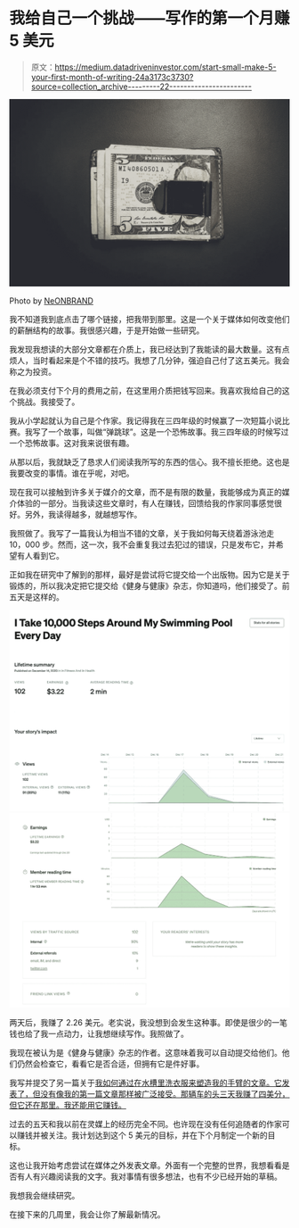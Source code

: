 # 我给自己一个挑战——写作的第一个月赚 5 美元

> 原文：<https://medium.datadriveninvestor.com/start-small-make-5-your-first-month-of-writing-24a3173c3730?source=collection_archive---------22----------------------->

![](img/6045dab5cde7553b59898a1fa177bad7.png)

Photo by [NeONBRAND](https://unsplash.com/@neonbrand?utm_source=unsplash&utm_medium=referral&utm_content=creditCopyText)

我不知道我到底点击了哪个链接，把我带到那里。这是一个关于媒体如何改变他们的薪酬结构的故事。我很感兴趣，于是开始做一些研究。

我发现我想读的大部分文章都在介质上，我已经达到了我能读的最大数量。这有点烦人，当时看起来是个不错的技巧。我想了几分钟，强迫自己付了这五美元。我会称之为投资。

在我必须支付下个月的费用之前，在这里用介质把钱写回来。我喜欢我给自己的这个挑战。我接受了。

我从小学起就认为自己是个作家。我记得我在三四年级的时候赢了一次短篇小说比赛。我写了一个故事，叫做“弹跳球”。这是一个恐怖故事。我三四年级的时候写过一个恐怖故事。这对我来说很有趣。

从那以后，我就缺乏了恳求人们阅读我所写的东西的信心。我不擅长拒绝。这也是我要改变的事情。谁在乎呢，对吧。

现在我可以接触到许多关于媒介的文章，而不是有限的数量，我能够成为真正的媒介体验的一部分。当我读这些文章时，有人在赚钱，回馈给我的作家同事感觉很好。另外，我读得越多，就越想写作。

我照做了。我写了一篇我认为相当不错的文章，关于我如何每天绕着游泳池走 10，000 步。然而，这一次，我不会重复我过去犯过的错误，只是发布它，并希望有人看到它。

正如我在研究中了解到的那样，最好是尝试将它提交给一个出版物。因为它是关于锻炼的，所以我决定把它提交给《健身与健康》杂志，你知道吗，他们接受了。前五天是这样的。

![](img/8a5e82ca03de7f2f059505961b4f31fc.png)![](img/62482382f538fa7f4bebddd408b76795.png)

两天后，我赚了 2.26 美元。老实说，我没想到会发生这种事。即使是很少的一笔钱也给了我一点动力，让我想继续写作。我照做了。

我现在被认为是《健身与健康》杂志的作者。这意味着我可以自动提交给他们。他们仍然会检查它，看看它是否合适，但拥有它是件好事。

我写并提交了另一篇关于[我如何通过在水槽里洗衣服来塑造我的手臂的文章。它发表了，但没有像我的第一篇文章那样被广泛接受。那辆车的头三天我赚了四美分，但它还在那里。我还能用它赚钱。](https://medium.com/in-fitness-and-in-health/i-sculpt-my-arms-by-washing-my-work-clothes-in-the-sink-every-night-9b4ae196c713)

过去的五天和我以前在灵媒上的经历完全不同。也许现在没有任何追随者的作家可以赚钱并被关注。我计划达到这个 5 美元的目标，并在下个月制定一个新的目标。

这也让我开始考虑尝试在媒体之外发表文章。外面有一个完整的世界，我想看看是否有人有兴趣阅读我的文字。我对事情有很多想法，也有不少已经开始的草稿。

我想我会继续研究。

在接下来的几周里，我会让你了解最新情况。